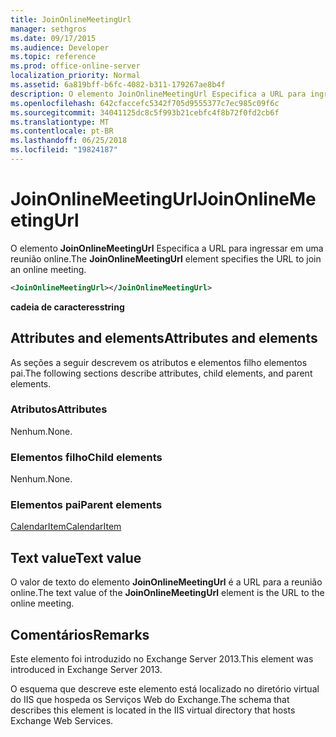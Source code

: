 ```yaml
---
title: JoinOnlineMeetingUrl
manager: sethgros
ms.date: 09/17/2015
ms.audience: Developer
ms.topic: reference
ms.prod: office-online-server
localization_priority: Normal
ms.assetid: 6a819bff-b6fc-4082-b311-179267ae8b4f
description: O elemento JoinOnlineMeetingUrl Especifica a URL para ingressar em uma reunião online.
ms.openlocfilehash: 642cfaccefc5342f705d9555377c7ec985c09f6c
ms.sourcegitcommit: 34041125dc8c5f993b21cebfc4f8b72f0fd2cb6f
ms.translationtype: MT
ms.contentlocale: pt-BR
ms.lasthandoff: 06/25/2018
ms.locfileid: "19824187"
---
```

# <a name="joinonlinemeetingurl"></a><span data-ttu-id="b8401-103">JoinOnlineMeetingUrl</span><span class="sxs-lookup"><span data-stu-id="b8401-103">JoinOnlineMeetingUrl</span></span>

<span data-ttu-id="b8401-104">O elemento **JoinOnlineMeetingUrl** Especifica a URL para ingressar em uma reunião online.</span><span class="sxs-lookup"><span data-stu-id="b8401-104">The **JoinOnlineMeetingUrl** element specifies the URL to join an online meeting.</span></span> 
  
```XML
<JoinOnlineMeetingUrl></JoinOnlineMeetingUrl>
```

 <span data-ttu-id="b8401-105">**cadeia de caracteres**</span><span class="sxs-lookup"><span data-stu-id="b8401-105">**string**</span></span>
## <a name="attributes-and-elements"></a><span data-ttu-id="b8401-106">Attributes and elements</span><span class="sxs-lookup"><span data-stu-id="b8401-106">Attributes and elements</span></span>

<span data-ttu-id="b8401-107">As seções a seguir descrevem os atributos e elementos filho elementos pai.</span><span class="sxs-lookup"><span data-stu-id="b8401-107">The following sections describe attributes, child elements, and parent elements.</span></span>
  
### <a name="attributes"></a><span data-ttu-id="b8401-108">Atributos</span><span class="sxs-lookup"><span data-stu-id="b8401-108">Attributes</span></span>

<span data-ttu-id="b8401-109">Nenhum.</span><span class="sxs-lookup"><span data-stu-id="b8401-109">None.</span></span>
  
### <a name="child-elements"></a><span data-ttu-id="b8401-110">Elementos filho</span><span class="sxs-lookup"><span data-stu-id="b8401-110">Child elements</span></span>

<span data-ttu-id="b8401-111">Nenhum.</span><span class="sxs-lookup"><span data-stu-id="b8401-111">None.</span></span>
  
### <a name="parent-elements"></a><span data-ttu-id="b8401-112">Elementos pai</span><span class="sxs-lookup"><span data-stu-id="b8401-112">Parent elements</span></span>

[<span data-ttu-id="b8401-113">CalendarItem</span><span class="sxs-lookup"><span data-stu-id="b8401-113">CalendarItem</span></span>](calendaritem.md)
  
## <a name="text-value"></a><span data-ttu-id="b8401-114">Text value</span><span class="sxs-lookup"><span data-stu-id="b8401-114">Text value</span></span>

<span data-ttu-id="b8401-115">O valor de texto do elemento **JoinOnlineMeetingUrl** é a URL para a reunião online.</span><span class="sxs-lookup"><span data-stu-id="b8401-115">The text value of the **JoinOnlineMeetingUrl** element is the URL to the online meeting.</span></span> 
  
## <a name="remarks"></a><span data-ttu-id="b8401-116">Comentários</span><span class="sxs-lookup"><span data-stu-id="b8401-116">Remarks</span></span>

<span data-ttu-id="b8401-117">Este elemento foi introduzido no Exchange Server 2013.</span><span class="sxs-lookup"><span data-stu-id="b8401-117">This element was introduced in Exchange Server 2013.</span></span>
  
<span data-ttu-id="b8401-118">O esquema que descreve este elemento está localizado no diretório virtual do IIS que hospeda os Serviços Web do Exchange.</span><span class="sxs-lookup"><span data-stu-id="b8401-118">The schema that describes this element is located in the IIS virtual directory that hosts Exchange Web Services.</span></span>
  

